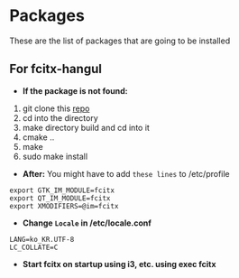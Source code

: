 # Packages
These are the list of packages that are going to be installed

## For fcitx-hangul

* **If the package is not found:**
1. git clone this [repo](https://github.com/fcitx/fcitx-hangul.git)
2. cd into the directory
3. make directory build and cd into it
4. cmake ..
5. make
6. sudo make install

* **After:**
You might have to add `these lines` to /etc/profile
```
export GTK_IM_MODULE=fcitx
export QT_IM_MODULE=fcitx
export XMODIFIERS=@im=fcitx
```
* **Change `Locale` in /etc/locale.conf**
```
LANG=ko_KR.UTF-8
LC_COLLATE=C
```
* **Start fcitx on startup using i3, etc. using exec fcitx**
